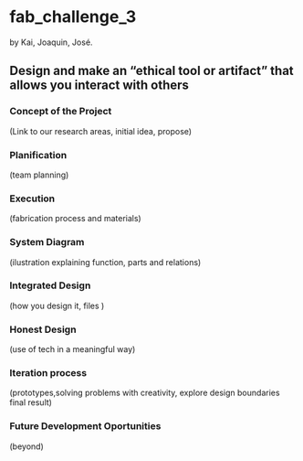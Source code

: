 # fab_challenge_3
by Kai, Joaquin, José.

## Design and make an “ethical tool or artifact” that allows you interact with others

### Concept of the Project 
(Link to our research areas, initial idea, propose)

### Planification
(team planning)
### Execution
(fabrication process and materials)
### System Diagram 
(ilustration explaining function, parts and relations)
### Integrated Design 
(how you design it, files )
### Honest Design
(use of tech in a meaningful way)
### Iteration process
(prototypes,solving problems with creativity, explore design boundaries final result)
### Future Development Oportunities
(beyond)


